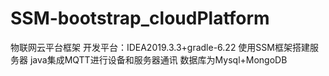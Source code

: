 # SSM-bootstrap_cloudPlatform
物联网云平台框架
开发平台：IDEA2019.3.3+gradle-6.22
使用SSM框架搭建服务器
java集成MQTT进行设备和服务器通讯
数据库为Mysql+MongoDB
